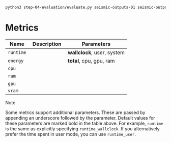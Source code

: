 

```bash
python3 step-04-evaluation/evaluate.py seismic-outputs-01 seismic-outputs-02 --dataset clueweb09/en/trec-web-2009
```

# Metrics

Name      | Description | Parameters
----------|-------------|-----------
`runtime` | | **wallclock**, user, system
`energy`  | | **total**, cpu, gpu, ram
`cpu`     | | 
`ram`     | | 
`gpu`     | | 
`vram`    | | 

> [!NOTE]
> Some metrics support additional parameters. These are passed by appending an underscore followed by the parameter. Default values for these parameters are marked bold in the table above. For example, `runtime` is the same as explicitly specifying `runtime_wallclock`. If you alternatively prefer the time spent in user mode, you can use `runtime_user`.